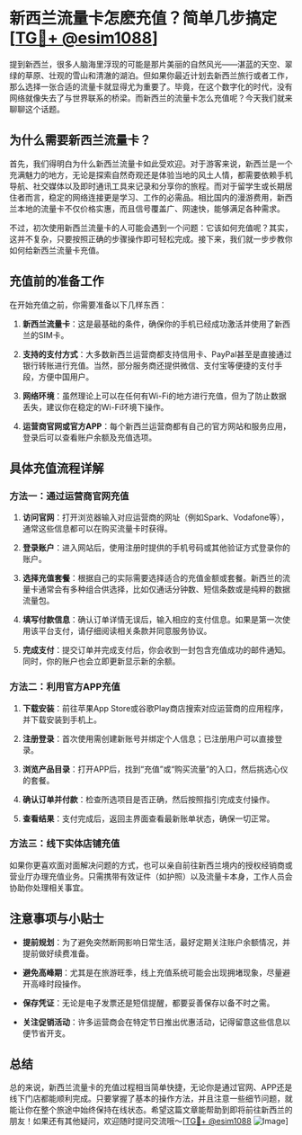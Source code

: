 # 新西兰流量卡怎麽充值？简单几步搞定[[TG💪+ @esim1088](https://t.me/s/esim1088)]

提到新西兰，很多人脑海里浮现的可能是那片美丽的自然风光——湛蓝的天空、翠绿的草原、壮观的雪山和清澈的湖泊。但如果你最近计划去新西兰旅行或者工作，那么选择一张合适的流量卡就显得尤为重要了。毕竟，在这个数字化的时代，没有网络就像失去了与世界联系的桥梁。而新西兰的流量卡怎么充值呢？今天我们就来聊聊这个话题。

## 为什么需要新西兰流量卡？

首先，我们得明白为什么新西兰流量卡如此受欢迎。对于游客来说，新西兰是一个充满魅力的地方，无论是探索自然奇观还是体验当地的风土人情，都需要依赖手机导航、社交媒体以及即时通讯工具来记录和分享你的旅程。而对于留学生或长期居住者而言，稳定的网络连接更是学习、工作的必需品。相比国内的漫游费用，新西兰本地的流量卡不仅价格实惠，而且信号覆盖广、网速快，能够满足各种需求。

不过，初次使用新西兰流量卡的人可能会遇到一个问题：它该如何充值呢？其实，这并不复杂，只要按照正确的步骤操作即可轻松完成。接下来，我们就一步步教你如何给新西兰流量卡充值。

## 充值前的准备工作

在开始充值之前，你需要准备以下几样东西：

1. **新西兰流量卡**：这是最基础的条件，确保你的手机已经成功激活并使用了新西兰的SIM卡。
   
2. **支持的支付方式**：大多数新西兰运营商都支持信用卡、PayPal甚至是直接通过银行转账进行充值。当然，部分服务商还提供微信、支付宝等便捷的支付手段，方便中国用户。

3. **网络环境**：虽然理论上可以在任何有Wi-Fi的地方进行充值，但为了防止数据丢失，建议你在稳定的Wi-Fi环境下操作。

4. **运营商官网或官方APP**：每个新西兰运营商都有自己的官方网站和服务应用，登录后可以查看账户余额及充值选项。

## 具体充值流程详解

### 方法一：通过运营商官网充值

1. **访问官网**：打开浏览器输入对应运营商的网址（例如Spark、Vodafone等），通常这些信息都可以在购买流量卡时获得。

2. **登录账户**：进入网站后，使用注册时提供的手机号码或其他验证方式登录你的账户。

3. **选择充值套餐**：根据自己的实际需要选择适合的充值金额或套餐。新西兰的流量卡通常会有多种组合供选择，比如仅通话分钟数、短信条数或是纯粹的数据流量包。

4. **填写付款信息**：确认订单详情无误后，输入相应的支付信息。如果是第一次使用该平台支付，请仔细阅读相关条款并同意服务协议。

5. **完成支付**：提交订单并完成支付后，你会收到一封包含充值成功的邮件通知。同时，你的账户也会立即更新显示新的余额。

### 方法二：利用官方APP充值

1. **下载安装**：前往苹果App Store或谷歌Play商店搜索对应运营商的应用程序，并下载安装到手机上。

2. **注册登录**：首次使用需创建新账号并绑定个人信息；已注册用户可以直接登录。

3. **浏览产品目录**：打开APP后，找到“充值”或“购买流量”的入口，然后挑选心仪的套餐。

4. **确认订单并付款**：检查所选项目是否正确，然后按照指引完成支付操作。

5. **查看结果**：支付完成后，返回主界面查看最新账单状态，确保一切正常。

### 方法三：线下实体店铺充值

如果你更喜欢面对面解决问题的方式，也可以亲自前往新西兰境内的授权经销商或营业厅办理充值业务。只需携带有效证件（如护照）以及流量卡本身，工作人员会协助你处理相关事宜。

## 注意事项与小贴士

- **提前规划**：为了避免突然断网影响日常生活，最好定期关注账户余额情况，并提前做好续费准备。
  
- **避免高峰期**：尤其是在旅游旺季，线上充值系统可能会出现拥堵现象，尽量避开高峰时段操作。

- **保存凭证**：无论是电子发票还是短信提醒，都要妥善保存以备不时之需。

- **关注促销活动**：许多运营商会在特定节日推出优惠活动，记得留意这些信息以便节省开支。

## 总结

总的来说，新西兰流量卡的充值过程相当简单快捷，无论你是通过官网、APP还是线下门店都能顺利完成。只要掌握了基本的操作方法，并且注意一些细节问题，就能让你在整个旅途中始终保持在线状态。希望这篇文章能帮助到即将前往新西兰的朋友！如果还有其他疑问，欢迎随时提问交流哦～[[TG💪+ @esim1088](https://t.me/s/esim1088) ![Image](https://i.postimg.cc/4NQfJmqS/Snipaste-2025-05-13-00-14-12.png)]